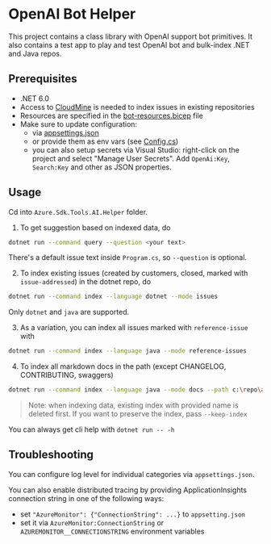 # OpenAI Bot Helper

This project contains a class library with OpenAI support bot primitives.
It also contains a test app to play and test OpenAI bot and bulk-index .NET and Java repos.

## Prerequisites

- .NET 6.0
- Access to [CloudMine](https://eng.ms/docs/products/1es-cloudmine) is needed to index issues in existing repositories
- Resources are specified in the [bot-resources.bicep](./bot-resources.bicep) file
- Make sure to update configuration:
  - via [appsettings.json](./appsettings.json)
  - or provide them as env vars (see [Config.cs](./Configs.cs))
  - you can also setup secrets via Visual Studio: right-click on the project and select "Manage User Secrets". Add `OpenAi:Key`, `Search:Key` and other as JSON properties.

## Usage

Cd into `Azure.Sdk.Tools.AI.Helper` folder.

1. To get suggestion based on indexed data, do

```bash
dotnet run --command query --question <your text>
```

There's a default issue text inside `Program.cs`, so `--question` is optional.

2. To index existing issues (created by customers, closed, marked with `issue-addressed`) in the dotnet repo, do

```bash
dotnet run --command index --language dotnet --mode issues
```

Only `dotnet` and `java` are supported.

3. As a variation, you can index all issues marked with `reference-issue` with

```bash
dotnet run --command index --language java --mode reference-issues
```

4. To index all markdown docs in the path (except CHANGELOG, CONTRIBUTING, swaggers)

```bash
dotnet run --command index --language java --mode docs --path c:\repo\azure-sdk-for-java\sdk
```

> Note: when indexing data, existing index with provided name is deleted first. If you want to preserve the index, pass `--keep-index`

You can always get cli help with `dotnet run -- -h`

## Troubleshooting

You can configure log level for individual categories via `appsettings.json`.

You can also enable distributed tracing by providing ApplicationInsights connection string in one of the following ways:
- set `"AzureMonitor": {"ConnectionString": ...}` to `appsetting.json`
- set it via `AzureMonitor:ConnectionString` or `AZUREMONITOR__CONNECTIONSTRING` environment variables